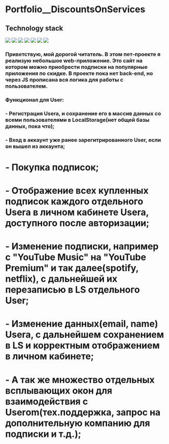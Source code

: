 # Portfolio__DiscountsOnServices

## Technology stack
<img src="https://img.shields.io/badge/gulp-fae28d?style=for-the-badge&logo=gulp&logoColor=ЦВЕТ ЛОГОТИПА"/> <img src="https://img.shields.io/badge/HTML5-0e0915?style=for-the-badge&logo=HTML5&logoColor=ЦВЕТ ЛОГОТИПА"/> <img src="https://img.shields.io/badge/CSS3-192240?style=for-the-badge&logo=CSS3&logoColor=ЦВЕТ ЛОГОТИПА"/> <img src="https://img.shields.io/badge/SCSS-545a8c?style=for-the-badge&logo=Sass&logoColor=ЦВЕТ ЛОГОТИПА"/> <img src="https://img.shields.io/badge/JavaScript-005067?style=for-the-badge&logo=JavaScript&logoColor=ЦВЕТ ЛОГОТИПА"/> <img src="https://img.shields.io/badge/BEM-d386a7?style=for-the-badge&logo=BEM&logoColor=ЦВЕТ ЛОГОТИПА"/> <img src="https://img.shields.io/badge/Git-545a8c?style=for-the-badge&logo=Git&logoColor=ЦВЕТ ЛОГОТИПА"/>

### Приветствую, мой дорогой читатель. В этом пет-проекте я реализую небольшое web-приложение. Это сайт на котором можно приобрести подписки на популярные приложения по скидке. В проекте пока нет back-end, но через JS прописана вся логика для работы с пользователем. 
### Функционал для User:
### - Регистрация Usera, и сохранение его в массив данных со всеми пользователями в LocalStorage(нет общей базы данных, пока что);
### - Вход в аккаунт уже ранее зарегитрированного User, если он вышел из аккаунта;
# - Покупка подписок;
# - Отображение всех купленных подписок каждого отдельного Userа в личном кабинете Usera, доступного после авторизации;
# - Изменение подписки, например с "YouTube Music" на "YouTube Premium" и так далее(spotify, netflix), с дальнейшей их перезаписью в LS отдельного User;
# - Изменение данных(email, name) Usera, с дальнейшем сохранением в LS и корректным отображением в личном кабинете;
# - А так же множество отдельных всплывающих окон для взаимодействия с Userоm(тех.поддержка, запрос на дополнительную компанию для подписки и т.д.);



